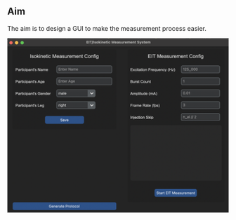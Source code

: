 ## Aim

The aim is to design a GUI to make the measurement process easier.

![GUI Sample Layout](asset/Sample_GUI.png)

